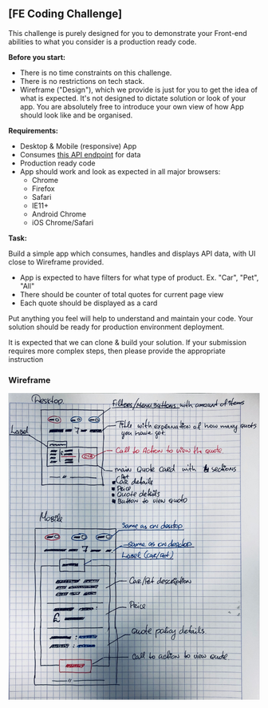 ## [FE Coding Challenge]

This challenge is purely designed for you to demonstrate your Front-end abilities
to what you consider is a production ready code.

**Before you start:**

- There is no time constraints on this challenge.
- There is no restrictions on tech stack.
- Wireframe ("Design"), which we provide is just for you to get the idea of what is expected.
  It's not designed to dictate solution or look of your app.
  You are absolutely free to introduce your own view of how App should look like and be organised.

**Requirements:**

- Desktop & Mobile (responsive) App
- Consumes [this API endpoint](https://gc-frontendchallenge-2019.azurewebsites.net/api/EasyMode) for data
- Production ready code
- App should work and look as expected in all major browsers:
  - Chrome
  - Firefox
  - Safari
  - IE11+
  - Android Chrome
  - iOS Chrome/Safari

**Task:**

Build a simple app which consumes, handles and displays API data, with UI close to Wireframe provided.

- App is expected to have filters for what type of product. Ex. "Car", "Pet", "All"
- There should be counter of total quotes for current page view
- Each quote should be displayed as a card

Put anything you feel will help to understand and maintain your code.
Your solution should be ready for production environment deployment.

It is expected that we can clone & build your solution. If your submission requires more complex steps, then please provide the appropriate instruction

### Wireframe

![Temporal wireframe](assets/wireframe.jpg)
